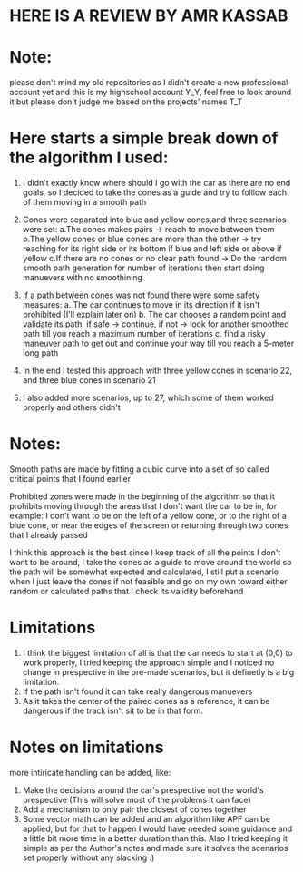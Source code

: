 # HERE IS A REVIEW BY AMR KASSAB

# Note: 
please don't mind my old repositories as I didn't create a new professional account yet and this is my highschool account Y_Y, feel free to look around it but please don't judge me based on the projects' names T_T



# Here starts a simple break down of the algorithm I used:

1. I didn't exactly know where should I go with the car as there are no end goals, so I decided to take the cones as a guide and try to folllow each of them moving in a smooth path

2. Cones were separated into blue and yellow cones,and three scenarios were set: 
    a.The cones makes pairs -> reach to move between them
    b.The yellow cones or blue cones are more than the other -> try reaching for its right side or its bottom if blue and left side or above if yellow
    c.If there are no cones or no clear path found -> Do the random smooth path generation for number of iterations then start doing manuevers with no smoothining

3. If a path between cones was not found there were some safety measures:
    a. The car continues to move in its direction if it isn't prohibited (I'll explain later on)
    b. The car chooses a random point and validate its path, if safe -> continue, if not -> look for another smoothed path till you reach a maximum number of iterations
    c. find a risky maneuver path to get out and continue your way till you reach a 5-meter long path

4. In the end I tested this approach with three yellow cones in scenario 22, and three blue cones in scenario 21

5. I also added more scenarios, up to 27, which some of them worked properly and others didn't

# Notes:
Smooth paths are made by fitting a cubic curve into a set of so called critical points that I found earlier

Prohibited zones were made in the beginning of the algorithm so that it prohibits moving through the areas that I don't want the car to be in, for example: I don't want to be on the left of a yellow cone, or to the right of a blue cone, or near the edges of the screen or returning through two cones that I already passed



I think this approach is the best since I keep track of all the points I don't want to be around, I take the cones as a guide to move around the world so the path will be somewhat expected and calculated, I still put a scenario when I just leave the cones if not feasible and go on my own toward either random or calculated paths that I check its validity beforehand 

# Limitations
1. I think the biggest limitation of all is that the car needs to start at (0,0) to work properly, I tried keeping the approach simple and I noticed no change in prespective in the pre-made scenarios, but it definetly is a big limitation.
2. If the path isn't found it can take really dangerous manuevers
3. As it takes the center of the paired cones as a reference, it can be dangerous if the track isn't sit to be in that form.

# Notes on limitations
more intiricate handling can be added, like:
1. Make the decisions around the car's prespective not the world's prespective (This will solve most of the problems it can face)
2. Add a mechanism to only pair the closest of cones together 
3. Some vector math can be added and an algorithm like APF can be applied, but for that to happen I would have needed some guidance and a little bit more time in a better duration than this. Also I tried keeping it simple as per the Author's notes and made sure it solves the scenarios set properly without any slacking :)
